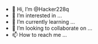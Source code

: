 - 👋 Hi, I’m @Hacker228q
- 👀 I’m interested in ...
- 🌱 I’m currently learning ...
- 💞️ I’m looking to collaborate on ...
- 📫 How to reach me ...

<!---
Hacker228q/Hacker228q is a ✨ special ✨ repository because its `README.md` (this file) appears on your GitHub profile.
You can click the Preview link to take a look at your changes.
--->
